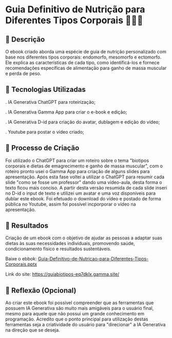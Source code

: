 # Guia Definitivo de Nutrição para Diferentes Tipos Corporais 🏋️‍♀️🍳

## 📒 Descrição
O ebook criado aborda uma espécie de guia de nutrição personalizado com base nos diferentes tipos corporais: endomorfo, mesomorfo e ectomorfo. Ele explica as características de cada tipo, como identificá-los e fornece recomendações específicas de alimentação para ganho de massa muscular e perda de peso.

## 🤖 Tecnologias Utilizadas
  . IA Generativa ChatGPT para roteirização;

  . IA Generativa Gamma App para criar o e-book e edição;

  . IA Generativa D-id para criação do avatar, dublagem e edição do vídeo;

  . Youtube para postar o vídeo criado;

## 🧐 Processo de Criação
Foi utilizado o ChatGPT para criar um roteiro sobre o tema "biotipos corporais e dietas de emagrecimento e ganho de massa muscular", com o roteiro pronto usei o Gamma App para criação de alguns slides para apresentação. Após esta fase voltei a utilizar o ChatGPT para resumir cada slide "como se fosse um professor" dando uma vídeo-aula, desta forma o texto ficou mais conciso. 
A partir desta versão resumida de cada slide inseri no D-id o input de texto e utilizei um avatar e uma voz disponíveis para dublar este ebook. Foi efetuado o download do vídeo e postado de forma pública no Youtube, assim foi possível incporporar o vídeo na apresentação.

## 🚀 Resultados
Criação de um ebook com o objetivo de ajudar as pessoas a adaptar suas dietas às suas necessidades individuais, promovendo saúde, condicionamento físico e resultados sustentáveis.

Baixe o ebbok: [Guia-Definitivo-de-Nutricao-para-Diferentes-Tipos-Corporais.pptx](https://github.com/user-attachments/files/17891529/Guia-Definitivo-de-Nutricao-para-Diferentes-Tipos-Corporais.pptx)

Link do site: https://guiabiotipos-eq7dklx.gamma.site/

## 💭 Reflexão (Opcional)
Ao criar este ebook foi possível compreender que as ferramentas que possuem IA Generativa são muito mais amigáveis para o usuário final, mesmo para aquele que não possui um grande conhecimento em programação. Acredito que o ponto principal para utilização destas ferramentas seja a criatividade do usuário para "direcionar" a IA Generativa na direção que se deseja. 
